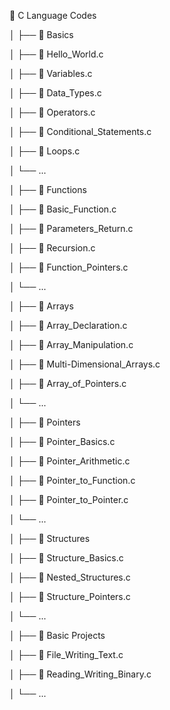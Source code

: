 📁 C Language Codes

│
├── 📁 Basics

│   ├── 📄 Hello_World.c

│   ├── 📄 Variables.c

│   ├── 📄 Data_Types.c

│   ├── 📄 Operators.c

│   ├── 📄 Conditional_Statements.c

│   ├── 📄 Loops.c

│   └── ...

│
├── 📁 Functions

│   ├── 📄 Basic_Function.c

│   ├── 📄 Parameters_Return.c

│   ├── 📄 Recursion.c

│   ├── 📄 Function_Pointers.c

│   └── ...

│
├── 📁 Arrays

│   ├── 📄 Array_Declaration.c

│   ├── 📄 Array_Manipulation.c

│   ├── 📄 Multi-Dimensional_Arrays.c

│   ├── 📄 Array_of_Pointers.c

│   └── ...

│
├── 📁 Pointers

│   ├── 📄 Pointer_Basics.c

│   ├── 📄 Pointer_Arithmetic.c

│   ├── 📄 Pointer_to_Function.c

│   ├── 📄 Pointer_to_Pointer.c

│   └── ...

│
├── 📁 Structures

│   ├── 📄 Structure_Basics.c

│   ├── 📄 Nested_Structures.c

│   ├── 📄 Structure_Pointers.c

│   └── ...

│
├── 📁 Basic Projects

│   ├── 📄 File_Writing_Text.c

│   ├── 📄 Reading_Writing_Binary.c

│   └── ...

